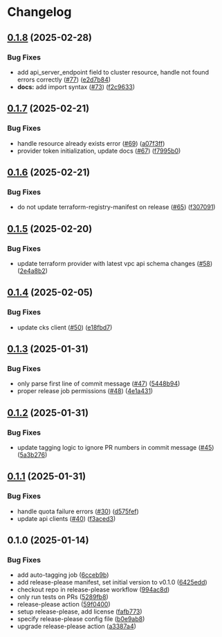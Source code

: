 # Changelog

## [0.1.8](https://github.com/coreweave/terraform-provider-coreweave/compare/v0.1.7...v0.1.8) (2025-02-28)


### Bug Fixes

* add api_server_endpoint field to cluster resource, handle not found errors correctly ([#77](https://github.com/coreweave/terraform-provider-coreweave/issues/77)) ([e2d7b84](https://github.com/coreweave/terraform-provider-coreweave/commit/e2d7b84d2ed0b8d6494d7464cbf75e50aa53fa0a))
* **docs:** add import syntax ([#73](https://github.com/coreweave/terraform-provider-coreweave/issues/73)) ([f2c9633](https://github.com/coreweave/terraform-provider-coreweave/commit/f2c9633db92ad9257c3824e10a26be97354f1b55))

## [0.1.7](https://github.com/coreweave/terraform-provider-coreweave/compare/v0.1.6...v0.1.7) (2025-02-21)


### Bug Fixes

* handle resource already exists error ([#69](https://github.com/coreweave/terraform-provider-coreweave/issues/69)) ([a07f3ff](https://github.com/coreweave/terraform-provider-coreweave/commit/a07f3ffc09bbd896342373f98f95b27ff6e4f925))
* provider token initialization, update docs ([#67](https://github.com/coreweave/terraform-provider-coreweave/issues/67)) ([f7995b0](https://github.com/coreweave/terraform-provider-coreweave/commit/f7995b0d0a67042d63bd238ba9acd9ac57f8acec))

## [0.1.6](https://github.com/coreweave/terraform-provider-coreweave/compare/v0.1.5...v0.1.6) (2025-02-21)


### Bug Fixes

* do not update terraform-registry-manifest on release ([#65](https://github.com/coreweave/terraform-provider-coreweave/issues/65)) ([f307091](https://github.com/coreweave/terraform-provider-coreweave/commit/f3070916d4eb7c823110b572bbc20c3df4d75a2f))

## [0.1.5](https://github.com/coreweave/terraform-provider-coreweave/compare/v0.1.4...v0.1.5) (2025-02-20)


### Bug Fixes

* update terraform provider with latest vpc api schema changes ([#58](https://github.com/coreweave/terraform-provider-coreweave/issues/58)) ([2e4a8b2](https://github.com/coreweave/terraform-provider-coreweave/commit/2e4a8b2cbe6f1784c719b46526392ee6f94ace75))

## [0.1.4](https://github.com/coreweave/terraform-provider-coreweave/compare/v0.1.3...v0.1.4) (2025-02-05)


### Bug Fixes

* update cks client ([#50](https://github.com/coreweave/terraform-provider-coreweave/issues/50)) ([e18fbd7](https://github.com/coreweave/terraform-provider-coreweave/commit/e18fbd72867b25759e64cc442d30cef55b4e6d0b))

## [0.1.3](https://github.com/coreweave/terraform-provider-coreweave/compare/v0.1.2...v0.1.3) (2025-01-31)


### Bug Fixes

* only parse first line of commit message ([#47](https://github.com/coreweave/terraform-provider-coreweave/issues/47)) ([5448b94](https://github.com/coreweave/terraform-provider-coreweave/commit/5448b94541ea4c3c812ea7501426d577c63bc451))
* proper release job permissions ([#48](https://github.com/coreweave/terraform-provider-coreweave/issues/48)) ([4e1a431](https://github.com/coreweave/terraform-provider-coreweave/commit/4e1a4313cc073ad8dd5dc920addc587b45785ee2))

## [0.1.2](https://github.com/coreweave/terraform-provider-coreweave/compare/v0.1.1...v0.1.2) (2025-01-31)


### Bug Fixes

* update tagging logic to ignore PR numbers in commit message ([#45](https://github.com/coreweave/terraform-provider-coreweave/issues/45)) ([5a3b276](https://github.com/coreweave/terraform-provider-coreweave/commit/5a3b2764bd519eb061df8346bbbb9d67d675cb0d))

## [0.1.1](https://github.com/coreweave/terraform-provider-coreweave/compare/v0.1.0...v0.1.1) (2025-01-31)


### Bug Fixes

* handle quota failure errors ([#30](https://github.com/coreweave/terraform-provider-coreweave/issues/30)) ([d575fef](https://github.com/coreweave/terraform-provider-coreweave/commit/d575fef833bef80b1d797b1359657b520054d929))
* update api clients ([#40](https://github.com/coreweave/terraform-provider-coreweave/issues/40)) ([f3aced3](https://github.com/coreweave/terraform-provider-coreweave/commit/f3aced3d2d78155e3b93e5b8c8376d8ae88bb78e))

## 0.1.0 (2025-01-14)


### Bug Fixes

* add auto-tagging job ([6cceb9b](https://github.com/coreweave/terraform-provider-coreweave/commit/6cceb9be9d66c2b476bd12f6de1d75fb16f899f5))
* add release-please manifest, set initial version to v0.1.0 ([6425edd](https://github.com/coreweave/terraform-provider-coreweave/commit/6425edd3186b72f2302d79a78713221cd8d1cb2c))
* checkout repo in release-please workflow ([994ac8d](https://github.com/coreweave/terraform-provider-coreweave/commit/994ac8d859d5a07829f6f5c2b122f9bdebfd7ff6))
* only run tests on PRs ([5289fb8](https://github.com/coreweave/terraform-provider-coreweave/commit/5289fb8144ac0cfb465be2c08a8fbcaee5371944))
* release-please action ([59f0400](https://github.com/coreweave/terraform-provider-coreweave/commit/59f04000b9af4a45aa4e4035743f034d7af1eea3))
* setup release-please, add license ([fafb773](https://github.com/coreweave/terraform-provider-coreweave/commit/fafb773f50c523c4e10b1ee31d81f14a643f7990))
* specify release-please config file ([b0e9ab8](https://github.com/coreweave/terraform-provider-coreweave/commit/b0e9ab879f828a1cbb9cdaa3b8808637795c6e13))
* upgrade release-please action ([a3387a4](https://github.com/coreweave/terraform-provider-coreweave/commit/a3387a4471484a292839e893101574de485076e7))
